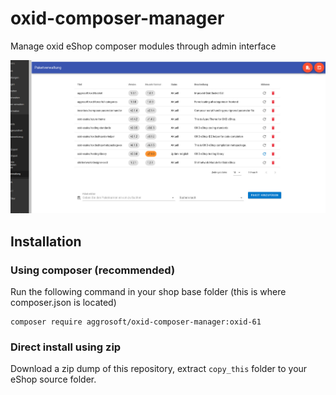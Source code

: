 # oxid-composer-manager
Manage oxid eShop composer modules through admin interface

![Screenshot](/assets/screen.jpg?raw=true "Screenshot")

## Installation

### Using composer (recommended)

Run the following command in your shop base folder (this is where composer.json is located)

```
composer require aggrosoft/oxid-composer-manager:oxid-61
```

### Direct install using zip

Download a zip dump of this repository, extract `copy_this` folder to your eShop source folder.